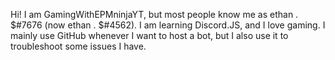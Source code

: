 Hi! I am GamingWithEPMninjaYT, but most people know me as ethan . $#7676 (now ethan . $#4562). I am learning Discord.JS, and I love gaming. I mainly use GitHub whenever I want to host a bot, but I also use it to troubleshoot some issues I have.

<!---
GamingWithEPMninjaYT/GamingWithEPMninjaYT is a ✨ special ✨ repository because its `README.md` (this file) appears on your GitHub profile.
You can click the Preview link to take a look at your changes.
--->
